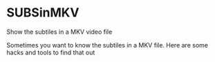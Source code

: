 # SUBSinMKV
Show the subtiles in a MKV video file

Sometimes you want to know the subtiles in a MKV file. Here are some hacks and tools to find that out

